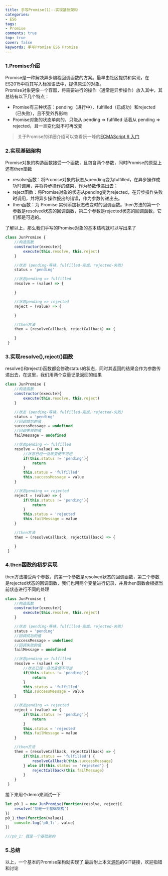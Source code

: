 ```yaml
---
title: 手写Promise(1)--实现基础架构
categories: 
- ES6
tags: 
- Promise
comments: true
top: true
cover: false
keywords: 手写Promise ES6 Promise
---
```


### 1.Promise介绍

 Promise是一种解决异步编程回调函数的方案。最早由社区提供和实现，在ES2015中将其写入标准语法中，提供原生的对象。  
 Promise对象更像一个容器，将需要进行的操作（通常是异步操作）放入其中，其总结有以下几个特点：  
- Promise有三种状态：pending（进行中）、fulfilled（已成功）和rejected（已失败），且不受外界影响
- Promise对象的状态单向的，只能从 pending => fulfilled 活着从 pending => rejected，且一旦变化就不可再改变
 
 > 关于Promise的详细介绍可以查看阮一峰的[ECMAScript 6 入门](https://es6.ruanyifeng.com/#docs/promise)

### 2.实现基础架构
Promise对象的构造函数接受一个函数，且包含两个参数，同时Promise的原型上还有then函数
- resolve函数：将Promise对象的状态从pending变为fulfilled，在异步操作成功时调用，并将异步操作的结果，作为参数传递出去；
- reject函数：将Promise对象的状态从pending变为rejected，在异步操作失败时调用，并将异步操作报出的错误，作为参数传递出去。
- then函数：为 Promise 实例添加状态改变时的回调函数。then方法的第一个参数是resolved状态的回调函数，第二个参数是rejected状态的回调函数，它们都是可选的。
 
 了解以上，那么我们手写的Promise对象的基本结构就可以写出来了

``` javascript
class JunPromise {
    //构造函数
    constructor(execute){
        execute(this.resolve, this.reject)
    }

    //状态 (pending-等待，fulfilled-完成，rejected-失败)
    status = 'pending'

    //状态pending => fulfilled
    resolve = (value) => {

    }

    //状态pending => rejected
    reject = (value) => {

    }

    //then方法
    then = (resolveCallback, rejectCallback) => {

    }
 }
```

### 3.实现resolve(),reject()函数

resolve()和reject()函数都会修改status的状态，同时其返回的结果会作为参数传递出去，在这里，我们用两个变量记录返回的结果

``` javascript
class JunPromise {
    //构造函数
    constructor(execute){
        execute(this.resolve, this.reject)
    }

    //状态 (pending-等待，fulfilled-完成，rejected-失败)
    status = 'pending'
    //回调成功的值
    successMessage = undefined
    //回调失败的值
    failMessage = undefined

    //状态pending => fulfilled
    resolve = (value) => {
		//状态已经一旦改变便不可逆
        if(this.status != 'pending'){
            return
        }
        this.status = 'fulfilled'
        this.successMessage = value
    }

    //状态pending => rejected
    reject = (value) => {
        if(this.status != 'pending'){
            return
        }
        this.status = 'rejected'
        this.failMessage = value
    }

    //then方法
    then = (resolveCallback, rejectCallback) => {

    }
 }
```

### 4.then函数的初步实现

then方法接受两个参数，的第一个参数是resolved状态的回调函数，第二个参数是rejected状态的回调函数，我们也用两个变量进行记录，并且then函数会根据当前状态进行不同的处理

``` javascript
class JunPromise {
    //构造函数
    constructor(execute){
        execute(this.resolve, this.reject)
    }

    //状态 (pending-等待，fulfilled-完成，rejected-失败)
    status = 'pending'
    //回调成功的值
    successMessage = undefined
    //回调失败的值
    failMessage = undefined

    //状态pending => fulfilled
    resolve = (value) => {
        //状态已经一旦改变便不可逆
        if(this.status != 'pending'){
            return
        }
        this.status = 'fulfilled'
        this.successMessage = value
    }

    //状态pending => rejected
    reject = (value) => {
        if(this.status != 'pending'){
            return
        }
        this.status = 'rejected'
        this.failMessage = value
    }

    //then方法
    then = (resolveCallback, rejectCallback) => {
        if(this.status == 'fulfilled') {
            resolveCallback(this.successMessage)
        } else if(this.status == 'rejected') {
            rejectCallback(this.failMessage)
        }
    }
 }
```

接下来用个demo来测试一下
```javascript
let p0_1 = new JunPromise(function(resolve, reject){
	resolve('我是一个基础架构')
})
p0_1.then(function(value){
	console.log('p0_1:', value)
})

///p0_1: 我是一个基础架构
```
### 5.总结
以上，一个基本的Promise架构就实现了,最后附上本文[源码](https://github.com/JuneBlueberry/blog-post-code/tree/master/%E6%89%8B%E5%86%99Promise)的GIT链接，欢迎指错和讨论